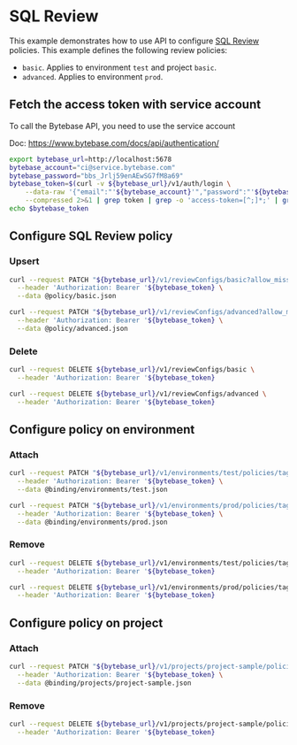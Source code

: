 # SQL Review

This example demonstrates how to use API to configure [SQL Review](https://www.bytebase.com/docs/sql-review/review-policy/) policies.
This example defines the following review policies:

- `basic`. Applies to environment `test` and project `basic`.
- `advanced`. Applies to environment `prod`.

## Fetch the access token with service account

To call the Bytebase API, you need to use the service account

Doc: https://www.bytebase.com/docs/api/authentication/

```bash
export bytebase_url=http://localhost:5678
bytebase_account="ci@service.bytebase.com"
bytebase_password="bbs_Jrlj59enAEwSG7fM8a69"
bytebase_token=$(curl -v ${bytebase_url}/v1/auth/login \
    --data-raw '{"email":"'${bytebase_account}'","password":"'${bytebase_password}'","web":true}' \
    --compressed 2>&1 | grep token | grep -o 'access-token=[^;]*;' | grep -o '[^;]*' | sed 's/access-token=//g; s/;//g')
echo $bytebase_token
```

## Configure SQL Review policy

### Upsert

```bash
curl --request PATCH "${bytebase_url}/v1/reviewConfigs/basic?allow_missing=true&update_mask=rules" \
  --header 'Authorization: Bearer '${bytebase_token} \
  --data @policy/basic.json

curl --request PATCH "${bytebase_url}/v1/reviewConfigs/advanced?allow_missing=true&update_mask=rules" \
  --header 'Authorization: Bearer '${bytebase_token} \
  --data @policy/advanced.json
```

### Delete

```bash
curl --request DELETE ${bytebase_url}/v1/reviewConfigs/basic \
  --header 'Authorization: Bearer '${bytebase_token}

curl --request DELETE ${bytebase_url}/v1/reviewConfigs/advanced \
  --header 'Authorization: Bearer '${bytebase_token}
```

## Configure policy on environment

### Attach

```bash
curl --request PATCH "${bytebase_url}/v1/environments/test/policies/tag?allow_missing=true&update_mask=payload" \
  --header 'Authorization: Bearer '${bytebase_token} \
  --data @binding/environments/test.json

curl --request PATCH "${bytebase_url}/v1/environments/prod/policies/tag?allow_missing=true&update_mask=payload" \
  --header 'Authorization: Bearer '${bytebase_token} \
  --data @binding/environments/prod.json
```

### Remove

```bash
curl --request DELETE ${bytebase_url}/v1/environments/test/policies/tag \
  --header 'Authorization: Bearer '${bytebase_token}

curl --request DELETE ${bytebase_url}/v1/environments/prod/policies/tag \
  --header 'Authorization: Bearer '${bytebase_token}
```

## Configure policy on project

### Attach

```bash
curl --request PATCH "${bytebase_url}/v1/projects/project-sample/policies/tag?allow_missing=true&update_mask=payload" \
  --header 'Authorization: Bearer '${bytebase_token} \
  --data @binding/projects/project-sample.json
```

### Remove

```bash
curl --request DELETE ${bytebase_url}/v1/projects/project-sample/policies/tag \
  --header 'Authorization: Bearer '${bytebase_token}
```
